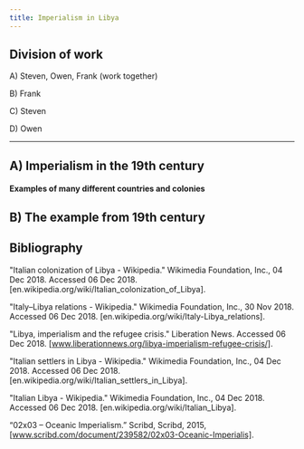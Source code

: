 ```yaml
---
title: Imperialism in Libya
---
```


## Division of work

A) Steven, Owen, Frank (work together)

B) Frank

C) Steven

D) Owen

---

## A) Imperialism in the 19th century

#### Examples of many different countries and colonies

## B) The example from 19th century

## Bibliography

"Italian colonization of Libya - Wikipedia." Wikimedia Foundation, Inc., 04 Dec 2018. Accessed 06 Dec 2018. [en.wikipedia.org/wiki/Italian_colonization_of_Libya].

"Italy–Libya relations - Wikipedia." Wikimedia Foundation, Inc., 30 Nov 2018. Accessed 06 Dec 2018. [en.wikipedia.org/wiki/Italy-Libya_relations].

"Libya, imperialism and the refugee crisis." Liberation News. Accessed 06 Dec 2018. [www.liberationnews.org/libya-imperialism-refugee-crisis/].

"Italian settlers in Libya - Wikipedia." Wikimedia Foundation, Inc., 04 Dec 2018. Accessed 06 Dec 2018. [en.wikipedia.org/wiki/Italian_settlers_in_Libya].

"Italian Libya - Wikipedia." Wikimedia Foundation, Inc., 04 Dec 2018. Accessed 06 Dec 2018. [en.wikipedia.org/wiki/Italian_Libya].

“02x03 – Oceanic Imperialism.” Scribd, Scribd, 2015, [www.scribd.com/document/239582/02x03-Oceanic-Imperialis].
